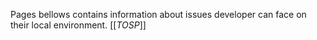 Pages bellows contains information about issues developer can face on their local environment.
[[_TOSP_]]
